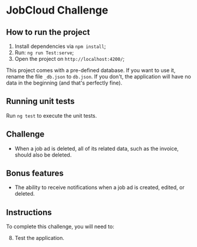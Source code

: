 # JobCloud Challenge

## How to run the project

1. Install dependencies via `npm install`;
2. Run: `ng run Test:serve`;
3. Open the project on `http://localhost:4200/`;

This project comes with a pre-defined database. If you want to use it, rename the file `_db.json` to `db.json`.
If you don't, the application will have no data in the beginning (and that's perfectly fine).

## Running unit tests

Run `ng test` to execute the unit tests.

## Challenge

- When a job ad is deleted, all of its related data, such as the invoice, should also be deleted.

## Bonus features

- The ability to receive notifications when a job ad is created, edited, or deleted.

## Instructions

To complete this challenge, you will need to:

8. Test the application.
